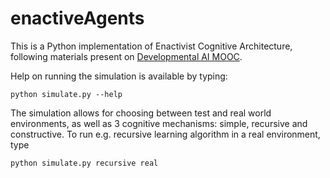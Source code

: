 # enactiveAgents

This is a Python implementation of Enactivist Cognitive Architecture, following materials present on [Developmental AI MOOC](http://liris.cnrs.fr/ideal/mooc/).

Help on running the simulation is available by typing:

```python simulate.py --help```

The simulation allows for choosing between test and real world environments, as well as 3 cognitive mechanisms: simple, recursive and constructive. To run e.g. recursive learning algorithm in a real environment, type

```python simulate.py recursive real```

